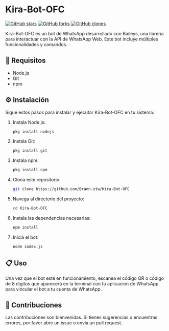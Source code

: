 # Kira-Bot-OFC

[![GitHub stars](https://img.shields.io/github/stars/Brann-ztw/Kira-Bot-OFC.svg?style=social&label=Star&maxAge=2592000)](https://GitHub.com/Brann-ztw/Kira-Bot-OFC/stargazers/)
[![GitHub forks](https://img.shields.io/github/forks/Brann-ztw/Kira-Bot-OFC.svg?style=social&label=Fork&maxAge=2592000)](https://GitHub.com/Brann-ztw/Kira-Bot-OFC/network/)
[![GitHub clones](https://img.shields.io/badge/dynamic/json?color=success&label=Clones&query=count&url=https://github.com/Brann-ztw/Kira-Bot-OFC/clone-count.json)](https://github.com/Brann-ztw/Kira-Bot-OFC)

Kira-Bot-OFC es un bot de WhatsApp desarrollado con Baileys, una librería para interactuar con la API de WhatsApp Web. Este bot incluye múltiples funcionalidades y comandos.

## 🚀 Requisitos

- Node.js
- Git
- npm

## ⚙️ Instalación

Sigue estos pasos para instalar y ejecutar Kira-Bot-OFC en tu sistema:

1. Instala Node.js:
    ```sh
    pkg install nodejs
    ```

2. Instala Git:
    ```sh
    pkg install git
    ```

3. Instala npm:
    ```sh
    pkg install npm
    ```

4. Clona este repositorio:
    ```sh
    git clone https://github.com/Brann-ztw/Kira-Bot-OFC
    ```

5. Navega al directorio del proyecto:
    ```sh
    cd Kira-Bot-OFC
    ```

6. Instala las dependencias necesarias:
    ```sh
    npm install
    ```

7. Inicia el bot:
    ```sh
    node index.js
    ```

## 📋 Uso

Una vez que el bot esté en funcionamiento, escanea el código QR o código de 8 dígitos que aparecerá en la terminal con tu aplicación de WhatsApp para vincular el bot a tu cuenta de WhatsApp.

## 🤝 Contribuciones

Las contribuciones son bienvenidas. Si tienes sugerencias o encuentras errores, por favor abre un issue o envía un pull request.

